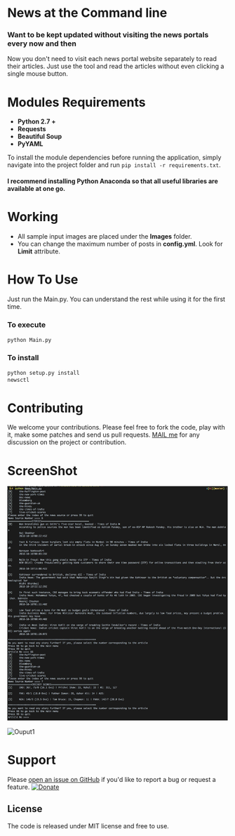 # News at the Command line
### Want to be kept updated without visiting the news portals every now and then

 Now you don't need to visit each news portal website separately to read their articles. Just use the tool and read the articles without even clicking a single mouse button.


# Modules Requirements

- **Python 2.7 +**
- **Requests** 
- **Beautiful Soup** 
- **PyYAML**

To install the module dependencies before running the application, simply navigate into the project folder and run `pip install -r requirements.txt`.

#### I recommend installing Python Anaconda so that all useful libraries are available at one go.
# Working
- All sample input images are placed under the **Images** folder.
- You can change the maximum number of posts in **config.yml**. Look for **Limit** attribute.

# How To Use
 Just run the Main.py. 
 You can understand the rest while using it for the first time.
 ### To execute
    python Main.py
 ### To install
    python setup.py install
    newsctl
 
# Contributing
We welcome your contributions. Please feel free to fork the code, play with it, make some patches and send us pull requests.
 [MAIL me](anky.nits.cse@gmail.com) for any discussion on the project or contribution.
 
# ScreenShot
 ![Input1](https://raw.githubusercontent.com/Griffintaur/News-At-Command-Line/master/News/Images/screenshot1.JPG)

  ![Ouput1](https://raw.githubusercontent.com/Griffintaur/News-At-Command-Line/master/News/Images/snapshot2.JPG)
  
# Support
Please [open an issue on GitHub](https://github.com/Griffintaur/News-At-Command-Line/issues/new) if you'd like to report a bug or request a feature. 
  [![Donate](https://raw.githubusercontent.com/stefan-niedermann/paypal-donate-button/master/paypal-donate-button.png)](https://www.paypal.me/kitabkalam/25usd)

## License
The code is released under MIT license and free to use.

